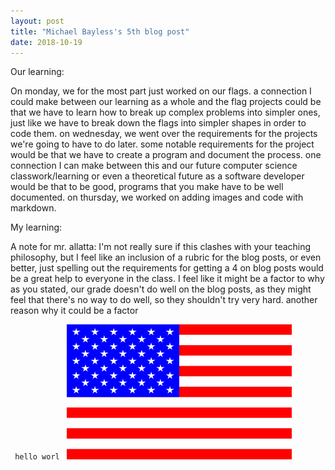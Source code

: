 ```yaml
---
layout: post
title: "Michael Bayless's 5th blog post"
date: 2018-10-19
---
```

Our learning:

On monday, we for the most part just worked on our flags. a connection I could make between our learning as a whole and the flag projects could be that we have to learn how to break up complex problems into simpler ones, just like we have to break down the flags into simpler shapes in order to code them. on wednesday, we went over the requirements for the projects we're going to have to do later. some notable requirements for the project would be that we have to create a program and document the process. one connection I can make between this and our future computer science classwork/learning or even a theoretical future as a software developer would be that to be good, programs that you make have to be well documented. on thursday, we worked on adding images and code with markdown.

My learning:






A note for mr. allatta:
I'm not really sure if this clashes with your teaching philosophy, but I feel like an inclusion of a rubric for the blog posts, or even better, just spelling out the requirements for getting a 4 on blog posts would be a great help to everyone in the class. I feel like it might be a factor to why as you stated, our grade doesn't do well on the blog posts, as they might feel that there's no way to do well, so they shouldn't try very hard. another reason why it could be a factor 




<code> hello worl </code>
<img src="/images/flag.png" title="im so sorry, there's only 49 stars." width="360" height="216">
<!--
In this week's reflection, reflect on the process to design a program to display the geometry of a national flag. Reflect on the process to develop an original program. You must discuss at least two points in the process that were challenges or opportunities that you faced, including: decision steps, learning new functions, addressing feedback messages, or any other thinking work you did when designing your program.
Part 1: Our Learning
- Summarize the learning objectives and mastery skills for the week
- Make your own connections between concepts, activities, and objectives
 Part 2: My Learning
- Reflect on your personal contribution to the class
- Discuss your learning including struggles, questions, accomplishments, and needs for more support or more challenge
-->
